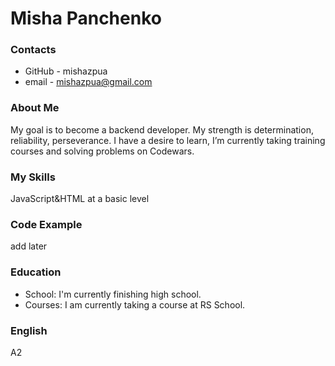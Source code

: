 # Misha Panchenko
### Contacts 
- GitHub - mishazpua
- email - mishazpua@gmail.com

### About Me
My goal is to become a backend developer. My strength is determination, reliability, perseverance. I have a desire to learn, I’m currently taking training courses and solving problems on Codewars.

### My Skills
JavaScript&HTML at a basic level
### Code Example
add later

### Education 
- School: I'm currently finishing high school. 
- Courses: I am currently taking a course at RS School.
### English
A2
